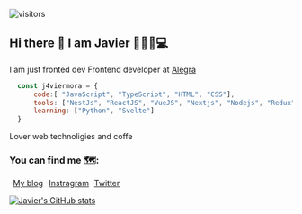 ![visitors](https://visitor-badge.glitch.me/badge?page_id=j4viermora.j4viermora&left_color=green&right_color=red)
## Hi there 👋 I am Javier 👨🏽‍💻💻 

I am just fronted dev
Frontend developer at [Alegra](https://alegra.com)

```js
  const j4viermora = {
      code:[ "JavaScript", "TypeScript", "HTML", "CSS"],
      tools: ["NestJs", "ReactJS", "VueJS", "Nextjs", "Nodejs", "Redux" ],
      learning: ["Python", "Svelte"]
  }
```

Lover web technoligies and coffe

### You can find me 🗺️:
-[My blog](https://j4viermora.hobbylayer.com/blog)
-[Instragram](https://instagram.com/j4viermora)
-[Twitter](https://twitter.com/j4viermora)


[![Javier's GitHub stats](https://github-readme-stats.vercel.app/api?username=j4viermora)](https://github.com/anuraghazra/github-readme-stats)
